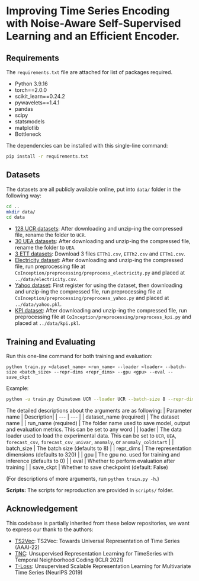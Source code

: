 # **Improving Time Series Encoding with Noise-Aware Self-Supervised Learning and an Efficient Encoder**.

## Requirements

The `requirements.txt` file are attached for list of packages required.
* Python 3.9.16
* torch==2.0.0
* scikit_learn==0.24.2
* pywavelets==1.4.1
* pandas
* scipy
* statsmodels
* matplotlib
* Bottleneck

The dependencies can be installed with this single-line command:
```bash
pip install -r requirements.txt
```

## Datasets
The datasets are all publicly available online, put into `data/` folder in the following way:
```bash
cd ..
mkdir data/
cd data
```
* [128 UCR datasets](https://www.cs.ucr.edu/~eamonn/time_series_data_2018): After downloading and unzip-ing the compressed file, rename the folder to `UCR`.
* [30 UEA datasets](http://www.timeseriesclassification.com): After downloading and unzip-ing the compressed file, rename the folder to `UEA`.
* [3 ETT datasets](https://github.com/zhouhaoyi/ETDataset): Download 3 files `ETTh1.csv`, `ETTh2.csv` and `ETTm1.csv`.
* [Electricity dataset](https://archive.ics.uci.edu/ml/datasets/ElectricityLoadDiagrams20112014): 
 After downloading and unzip-ing the compressed file, run preprocessing file at `CoInception/preprocessing/preprocess_electricity.py` and placed at `../data/electricity.csv`.
* [Yahoo dataset](https://webscope.sandbox.yahoo.com/catalog.php?datatype=s&did=70): 
First register for using the dataset, then downloading and unzip-ing the compressed file, run preprocessing file at `CoInception/preprocessing/preprocess_yahoo.py` and placed at `../data/yahoo.pkl`.
* [KPI dataset](http://test-10056879.file.myqcloud.com/10056879/test/20180524_78431960010324/KPI%E5%BC%82%E5%B8%B8%E6%A3%80%E6%B5%8B%E5%86%B3%E8%B5%9B%E6%95%B0%E6%8D%AE%E9%9B%86.zip): 
After downloading and unzip-ing the compressed file, run preprocessing file at `CoInception/preprocessing/preprocess_kpi.py` and placed at `../data/kpi.pkl`.


## Training and Evaluating

Run this one-line command for both training and evaluation:

```train & evaluate
python train.py <dataset_name> <run_name> --loader <loader> --batch-size <batch_size> --repr-dims <repr_dims> --gpu <gpu> --eval --save_ckpt
```
Example:
```bash
python -u train.py Chinatown UCR --loader UCR --batch-size 8 --repr-dims 320 --max-threads 8 --seed 42 --eval
```

The detailed descriptions about the arguments are as following:
| Parameter name | Description|
| --- | --- |
| dataset_name (required) | The dataset name |
| run_name (required) | The folder name used to save model, output and evaluation metrics. This can be set to any word |
| loader | The data loader used to load the experimental data. This can be set to `UCR`, `UEA`, `forecast_csv`, `forecast_csv_univar`, `anomaly`, or `anomaly_coldstart` |
| batch_size | The batch size (defaults to 8) |
| repr_dims | The representation dimensions (defaults to 320) |
| gpu | The gpu no. used for training and inference (defaults to 0) |
| eval | Whether to perform evaluation after training |
| save_ckpt | Whether to save checkpoint (default: False)

(For descriptions of more arguments, run `python train.py -h`.)

**Scripts:** The scripts for reproduction are provided in `scripts/` folder.

## Acknowledgement 
This codebase is partially inherited from these below repositories, we want to express our thank to the authors:
* [TS2Vec](https://github.com/yuezhihan/ts2vec): TS2Vec: Towards Universal Representation of Time Series (AAAI-22)
* [TNC](https://github.com/sanatonek/TNC_representation_learning): Unsupervised Representation Learning for TimeSeries with Temporal Neighborhood Coding (ICLR 2021)
* [T-Loss](https://github.com/White-Link/UnsupervisedScalableRepresentationLearningTimeSeries): Unsupervised Scalable Representation Learning for Multivariate Time Series (NeurIPS 2019)
